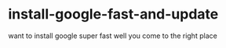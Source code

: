 # install-google-fast-and-update
want to install google super  fast well you come to the right place
